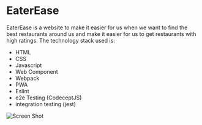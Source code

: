 # EaterEase
 EaterEase is a website to make it easier for us when we want to find the best restaurants around us and make it easier for us to get restaurants with high ratings. The technology stack used is:
- HTML
- CSS
- Javascript
- Web Component
- Webpack
- PWA
- Eslint
- e2e Testing (CodeceptJS)
- integration testing (jest)


![Screen Shot](https://github.com/aditiaprabowo3/eater-ease/blob/main/public/images/ss.png)
